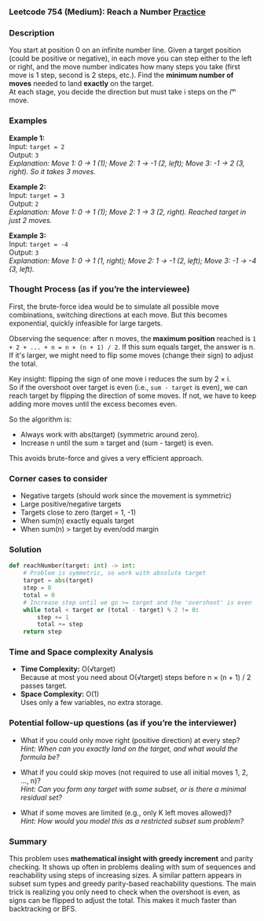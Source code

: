 ### Leetcode 754 (Medium): Reach a Number [Practice](https://leetcode.com/problems/reach-a-number)

### Description  
You start at position 0 on an infinite number line. Given a target position (could be positive or negative), in each move you can step either to the left or right, and the move number indicates how many steps you take (first move is 1 step, second is 2 steps, etc.). Find the **minimum number of moves** needed to land **exactly** on the target.  
At each stage, you decide the direction but must take i steps on the iᵗʰ move.

### Examples  

**Example 1:**  
Input: `target = 2`  
Output: `3`  
*Explanation: Move 1: 0 → 1 (1); Move 2: 1 → -1 (2, left); Move 3: -1 → 2 (3, right). So it takes 3 moves.*

**Example 2:**  
Input: `target = 3`  
Output: `2`  
*Explanation: Move 1: 0 → 1 (1); Move 2: 1 → 3 (2, right). Reached target in just 2 moves.*

**Example 3:**  
Input: `target = -4`  
Output: `3`  
*Explanation: Move 1: 0 → 1 (1, right); Move 2: 1 → -1 (2, left); Move 3: -1 → -4 (3, left).*

### Thought Process (as if you’re the interviewee)  
First, the brute-force idea would be to simulate all possible move combinations, switching directions at each move. But this becomes exponential, quickly infeasible for large targets.

Observing the sequence: after n moves, the **maximum position** reached is `1 + 2 + ... + n = n × (n + 1) / 2`. If this sum equals target, the answer is n. If it's larger, we might need to flip some moves (change their sign) to adjust the total. 

Key insight: flipping the sign of one move i reduces the sum by 2 × i.  
So if the overshoot over target is even (i.e., `sum - target` is even), we can reach target by flipping the direction of some moves. If not, we have to keep adding more moves until the excess becomes even.

So the algorithm is:
- Always work with abs(target) (symmetric around zero).
- Increase n until the sum ≥ target and (sum - target) is even.

This avoids brute-force and gives a very efficient approach.

### Corner cases to consider  
- Negative targets (should work since the movement is symmetric)
- Large positive/negative targets
- Targets close to zero (target = 1, -1)
- When sum(n) exactly equals target
- When sum(n) > target by even/odd margin

### Solution

```python
def reachNumber(target: int) -> int:
    # Problem is symmetric, so work with absolute target
    target = abs(target)
    step = 0
    total = 0
    # Increase step until we go >= target and the 'overshoot' is even
    while total < target or (total - target) % 2 != 0:
        step += 1
        total += step
    return step
```

### Time and Space complexity Analysis  

- **Time Complexity:** O(√target)  
  Because at most you need about O(√target) steps before n × (n + 1) / 2 passes target.
- **Space Complexity:** O(1)  
  Uses only a few variables, no extra storage.

### Potential follow-up questions (as if you’re the interviewer)  

- What if you could only move right (positive direction) at every step?  
  *Hint: When can you exactly land on the target, and what would the formula be?*

- What if you could skip moves (not required to use all initial moves 1, 2, ..., n)?  
  *Hint: Can you form any target with some subset, or is there a minimal residual set?*

- What if some moves are limited (e.g., only K left moves allowed)?  
  *Hint: How would you model this as a restricted subset sum problem?*

### Summary
This problem uses **mathematical insight with greedy increment** and parity checking. It shows up often in problems dealing with sum of sequences and reachability using steps of increasing sizes. A similar pattern appears in subset sum types and greedy parity-based reachability questions. The main trick is realizing you only need to check when the overshoot is even, as signs can be flipped to adjust the total. This makes it much faster than backtracking or BFS.